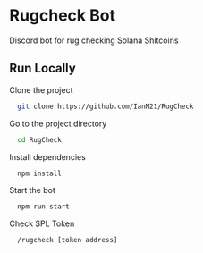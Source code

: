 
# Rugcheck Bot

Discord bot for rug checking Solana Shitcoins






## Run Locally

Clone the project

```bash
  git clone https://github.com/IanM21/RugCheck
```

Go to the project directory

```bash
  cd RugCheck
```

Install dependencies

```bash
  npm install
```

Start the bot

```bash
  npm run start
```

Check SPL Token

```bash
  /rugcheck [token address]
```

